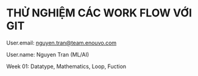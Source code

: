 # THỬ NGHIỆM CÁC WORK FLOW VỚI GIT

User.email: nguyen.tran@team.enouvo.com

User.name: Nguyen Tran (ML/AI)

Week 01: Datatype, Mathematics, Loop, Fuction